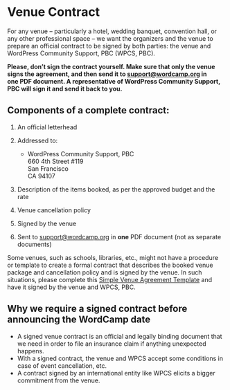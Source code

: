 # Venue Contract

For any venue – particularly a hotel, wedding banquet, convention hall, or any other professional space – we want the organizers and the venue to prepare an official contract to be signed by both parties: the venue and WordPress Community Support, PBC (WPCS, PBC).

**Please, don’t sign the contract yourself. Make sure that only the venue signs the agreement, and then send it to [support@wordcamp.org](mailto:support@wordcamp.org) in one PDF document. A representative of WordPress Community Support, PBC will sign it and send it back to you.**

## Components of a complete contract:

1.  An official letterhead
2.  Addressed to:
    *   WordPress Community Support, PBC  
        660 4th Street #119  
        San Francisco  
        CA 94107

3.  Description of the items booked, as per the approved budget and the rate
4.  Venue cancellation policy
5.  Signed by the venue
6.  Sent to [support@wordcamp.org](mailto:support@wordcamp.org) in **one** PDF document (not as separate documents)

Some venues, such as schools, libraries, etc., might not have a procedure or template to create a formal contract that describes the booked venue package and cancellation policy and is signed by the venue. In such situations, please complete this [Simple Venue Agreement Template](https://href.li/?https://make.wordpress.org/community/handbook/wordcamp-organizer/first-steps/helpful-documents-and-templates/simple-venue-agreement-template/) and have it signed by the venue and WPCS, PBC.

## Why we require a signed contract before announcing the WordCamp date[](https://teamtardisp2.wordpress.com/team-documentation/wordcamp-venue-contracts/#why-we-require-a-signed-contract-before-announcing-the-wordcamp-date)

*   A signed venue contract is an official and legally binding document that we need in order to file an insurance claim if anything unexpected happens.
*   With a signed contract, the venue and WPCS accept some conditions in case of event cancellation, etc.
*   A contract signed by an international entity like WPCS elicits a bigger commitment from the venue.

<!--
*   [To-do](# "To-do")
-->

